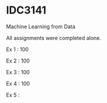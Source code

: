 # IDC3141
Machine Learning from Data

All assignments were completed alone.

Ex 1 : 100

Ex 2 : 100

Ex 3 : 100

Ex 4 : 100

Ex 5 :
